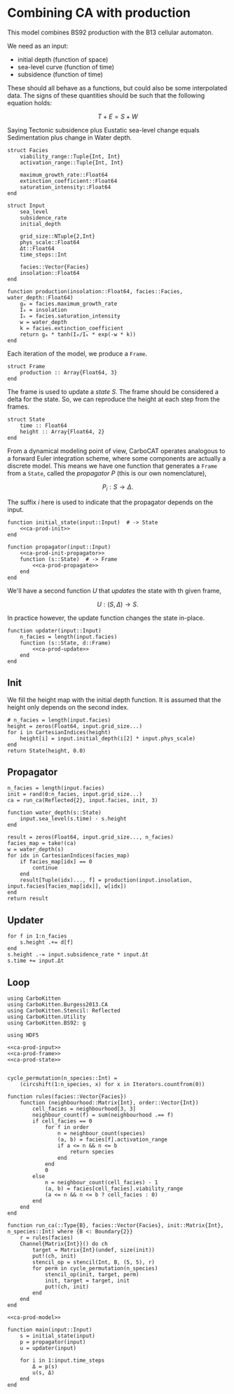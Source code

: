 # Combining CA with production
This model combines BS92 production with the B13 cellular automaton.

We need as an input:

- initial depth (function of space)
- sea-level curve (function of time)
- subsidence (function of time)

These should all behave as a functions, but could also be some interpolated data. The signs of these quantities should be such that the following equation holds:

$$T + E = S + W$$

Saying Tectonic subsidence plus Eustatic sea-level change equals Sedimentation plus change in Water depth.

``` {.julia #ca-prod-input}
struct Facies
    viability_range::Tuple{Int, Int}
    activation_range::Tuple{Int, Int}

    maximum_growth_rate::Float64
    extinction_coefficient::Float64
    saturation_intensity::Float64
end

struct Input
    sea_level
    subsidence_rate
    initial_depth

    grid_size::NTuple{2,Int}
    phys_scale::Float64
    Δt::Float64
    time_steps::Int

    facies::Vector{Facies}
    insolation::Float64
end

function production(insolation::Float64, facies::Facies, water_depth::Float64)
    gₘ = facies.maximum_growth_rate
    I₀ = insolation
    Iₖ = facies.saturation_intensity
    w = water_depth
    k = facies.extinction_coefficient
    return gₘ * tanh(I₀/Iₖ * exp(-w * k))
end
```

Each iteration of the model, we produce a `Frame`.

``` {.julia #ca-prod-frame}
struct Frame
    production :: Array{Float64, 3}
end
```

The frame is used to update a *state* $S$. The frame should be considered a delta for the state. So, we can reproduce the height at each step from the frames.

``` {.julia #ca-prod-state}
struct State
    time :: Float64
    height :: Array{Float64, 2}
end
```

From a dynamical modeling point of view, CarboCAT operates analogous to a forward Euler integration scheme, where some components are actually a discrete model. This means we have one function that generates a `Frame` from a `State`, called the *propagator* $P$ (this is our own nomenclature),

$$P_i: S \to \Delta.$$

The suffix $i$ here is used to indicate that the propagator depends on the input.

``` {.julia #ca-prod-model}
function initial_state(input::Input)  # -> State
    <<ca-prod-init>>
end

function propagator(input::Input)
    <<ca-prod-init-propagator>>
    function (s::State)  # -> Frame
        <<ca-prod-propagate>>
    end
end
```

We'll have a second function $U$ that *updates* the state with th given frame,

$$U: (S, \Delta) \to S.$$

In practice however, the update function changes the state in-place.

``` {.julia #ca-prod-model}
function updater(input::Input)
    n_facies = length(input.facies)
    function (s::State, d::Frame)
        <<ca-prod-update>>
    end
end
```

## Init

We fill the height map with the initial depth function. It is assumed that the height only depends on the second index.

``` {.julia #ca-prod-init}
# n_facies = length(input.facies)
height = zeros(Float64, input.grid_size...)
for i in CartesianIndices(height)
    height[i] = input.initial_depth(i[2] * input.phys_scale)
end
return State(height, 0.0)
```

## Propagator

``` {.julia #ca-prod-init-propagator}
n_facies = length(input.facies)
init = rand(0:n_facies, input.grid_size...)
ca = run_ca(Reflected{2}, input.facies, init, 3)

function water_depth(s::State)
    input.sea_level(s.time) - s.height
end
```

``` {.julia #ca-prod-propagate}
result = zeros(Float64, input.grid_size..., n_facies)
facies_map = take!(ca)
w = water_depth(s)
for idx in CartesianIndices(facies_map)
    if facies_map[idx] == 0
        continue
    end
    result[Tuple(idx)..., f] = production(input.insolation, input.facies[facies_map[idx]], w[idx])
end
return result
```

## Updater

``` {.julia #ca-prod-update}
for f in 1:n_facies
    s.height .+= d[f]
end
s.height .-= input.subsidence_rate * input.Δt
s.time += input.Δt
```

## Loop

``` {.julia file=examples/ca-with-prod.jl}
using CarboKitten
using CarboKitten.Burgess2013.CA
using CarboKitten.Stencil: Reflected
using CarboKitten.Utility
using CarboKitten.BS92: g

using HDF5

<<ca-prod-input>>
<<ca-prod-frame>>
<<ca-prod-state>>


cycle_permutation(n_species::Int) =
    (circshift(1:n_species, x) for x in Iterators.countfrom(0))

function rules(facies::Vector{Facies})
    function (neighbourhood::Matrix{Int}, order::Vector{Int})
        cell_facies = neighbourhood[3, 3]
        neighbour_count(f) = sum(neighbourhood .== f)
        if cell_facies == 0
            for f in order
                n = neighbour_count(species)
                (a, b) = facies[f].activation_range
                if a <= n && n <= b
                    return species
                end
            end
            0
        else
            n = neighbour_count(cell_facies) - 1
            (a, b) = facies[cell_facies].viability_range
            (a <= n && n <= b ? cell_facies : 0)
        end
    end    
end

function run_ca(::Type{B}, facies::Vector{Facies}, init::Matrix{Int}, n_species::Int) where {B <: Boundary{2}}
    r = rules(facies)
    Channel{Matrix{Int}}() do ch
        target = Matrix{Int}(undef, size(init))
        put!(ch, init)
        stencil_op = stencil(Int, B, (5, 5), r)
        for perm in cycle_permutation(n_species)
            stencil_op(init, target, perm)
            init, target = target, init
            put!(ch, init)
        end
    end
end

<<ca-prod-model>>

function main(input::Input)
    s = initial_state(input)
    p = propagator(input)
    u = updater(input)

    for i in 1:input.time_steps
        Δ = p(s)
        u(s, Δ)
    end
end
```
